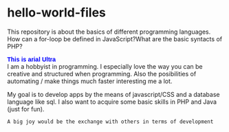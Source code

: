 # hello-world-files
This repository is about the basics of different programming languages. How can a for-loop be defined in JavaScript?What are the basic syntacts of PHP?
<div style="font-family:Arial;font-weight:900;color:blue">This is arial Ultra</div>
I am a hobbyist in programming. I especially love the way you can be creative and structured when programming. Also the posibilities of automating / make things much faster interesting me a lot.

My goal is to develop apps by the means of javascript/CSS and a database language like sql. I also want to acquire some basic skills in PHP and Java (just for fun).

```
A big joy would be the exchange with others in terms of development
```
